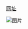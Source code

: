 

[网址](https://blog.csdn.net/qq_43573527/article/details/132963466)

![图片](/assets/img/philly-magic-garden.jpg "Magic Gardens")
